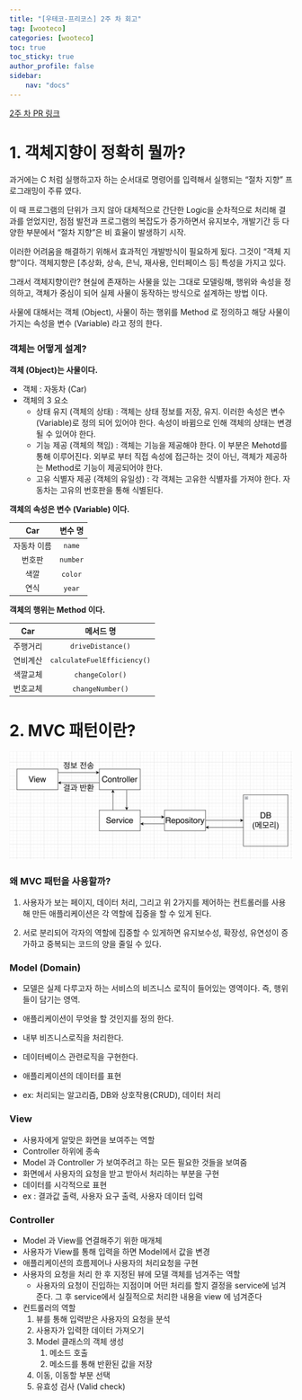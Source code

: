 ```yaml
---
title: "[우테코-프리코스] 2주 차 회고"
tag: [wooteco]
categories: [wooteco]
toc: true
toc_sticky: true
author_profile: false
sidebar:
    nav: "docs"
---
```


[2주 차 PR 링크](https://github.com/woowacourse-precourse/java-baseball/pull/411)

# 1. 객체지향이 정확히 뭘까?

과거에는 C 처럼 실행하고자 하는 순서대로 명령어를 입력해서 실행되는 “절차 지향” 프로그래밍이 주류 였다.

이 때 프로그램의 단위가 크지 않아 대체적으로 간단한 Logic을 순차적으로 처리해 결과를 얻었지만, 점점 발전과 프로그램의 복잡도가 증가하면서 유지보수, 개발기간 등 다양한 부분에서 “절차 지향”은 비 효율이 발생하기 시작.

이러한 어려움을 해결하기 위해서 효과적인 개발방식이 필요하게 됬다. 그것이 “객체 지향”이다. 객체지향은 [추상화, 상속, 은닉, 재사용, 인터페이스 등] 특성을 가지고 있다.

그래서 객체지향이란? 현실에 존재하는 사물을 있는 그대로 모델링해, 행위와 속성을 정의하고, 객체가 중심이 되어 실제 사물이 동작하는 방식으로 설계하는 방법 이다.

사물에 대해서는 객체 (Object), 사물이 하는 행위를 Method 로 정의하고 해당 사물이 가지는 속성을 변수 (Variable) 라고 정의 한다.

### 객체는 어떻게 설계?

**객체 (Object)는 사물이다.**

- 객체 : 자동차 (Car)
- 객체의 3 요소
  - 상태 유지 (객체의 상태) : 객체는 상태 정보를 저장, 유지. 이러한 속성은 변수 (Variable)로 정의 되어 있어야 한다. 속성이 바뀜으로 인해 객체의 상태는 변경 될 수 있어야 한다.
  - 기능 제공 (객체의 책임) : 객체는 기능을 제공해야 한다. 이 부분은 Mehotd를 통해 이루어진다. 외부로 부터 직접 속성에 접근하는 것이 아닌, 객체가 제공하는 Method로 기능이 제공되어야 한다.
  - 고유 식별자 제공 (객체의 유일성) : 각 객체는 고유한 식별자를 가져야 한다. 자동차는 고유의 번호판을 통해 식별된다.

**객체의 속성은 변수 (Variable) 이다.**

|     Car     | 변수 명  |
| :---------: | :------: |
| 자동차 이름 |  `name`  |
|   번호판    | `number` |
|    색깔     | `color`  |
|    연식     |  `year`  |

**객체의 행위는 Method 이다.**

|   Car    |          메서드 명          |
| :------: | :-------------------------: |
| 주행거리 |      `driveDistance()`      |
| 연비계산 | `calculateFuelEfficiency()` |
| 색깔교체 |       `changeColor()`       |
| 번호교체 |      `changeNumber()`       |

# 2. MVC 패턴이란?

![MVC Architecture](/assets/images/MVCArchitecture.png "MVC Architecture")

### 왜 MVC 패턴을 사용할까?

1. 사용자가 보는 페이지, 데이터 처리, 그리고 위 2가지를 제어하는 컨트롤러를 사용해 만든 애플리케이션은 각 역할에 집중을 할 수 있게 된다.

2. 서로 분리되어 각자의 역할에 집중할 수 있게하면 유지보수성, 확장성, 유연성이 증가하고 중복되는 코드의 양을 줄일 수 있다.

### Model (Domain)

- 모델은 실제 다루고자 하는 서비스의 비즈니스 로직이 들어있는 영역이다. 즉, 행위들이 담기는 영역.

- 애플리케이션이 무엇을 할 것인지를 정의 한다.
- 내부 비즈니스로직을 처리한다.
- 데이터베이스 관련로직을 구현한다.
- 애플리케이션의 데이터를 표현
- ex: 처리되는 알고리즘, DB와 상호작용(CRUD), 데이터 처리

### View

- 사용자에게 알맞은 화면을 보여주는 역할
- Controller 하위에 종속
- Model 과 Controller 가 보여주려고 하는 모든 필요한 것들을 보여줌
- 화면에서 사용자의 요청을 받고 받아서 처리하는 부분을 구현
- 데이터를 시각적으로 표현
- ex : 결과값 출력, 사용자 요구 출력, 사용자 데이터 입력

### Controller

- Model 과 View를 연결해주기 위한 매개체
- 사용자가 View를 통해 입력을 하면 Model에서 값을 변경
- 애플리케이션의 흐름제어나 사용자의 처리요청을 구현
- 사용자의 요청을 처리 한 후 지정된 뷰에 모델 객체를 넘겨주는 역할
  - 사용자의 요청이 진입하는 지점이며 어떤 처리를 할지 결정을 service에 넘겨준다. 그 후 service에서 실질적으로 처리한 내용을 view 에 넘겨준다
- 컨트롤러의 역할
  1. 뷰를 통해 입력받은 사용자의 요청을 분석
  2. 사용자가 입력한 데이터 가져오기
  3. Model 클래스의 객체 생성
     1. 메소드 호출
     2. 메소드를 통해 반환된 값을 저장
  4. 이동, 이동할 부분 선택
  5. 유효성 검사 (Valid check)